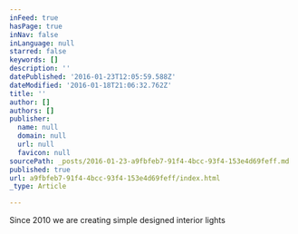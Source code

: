 ```yaml
---
inFeed: true
hasPage: true
inNav: false
inLanguage: null
starred: false
keywords: []
description: ''
datePublished: '2016-01-23T12:05:59.588Z'
dateModified: '2016-01-18T21:06:32.762Z'
title: ''
author: []
authors: []
publisher:
  name: null
  domain: null
  url: null
  favicon: null
sourcePath: _posts/2016-01-23-a9fbfeb7-91f4-4bcc-93f4-153e4d69feff.md
published: true
url: a9fbfeb7-91f4-4bcc-93f4-153e4d69feff/index.html
_type: Article

---
```

Since 2010 we are creating simple designed interior lights